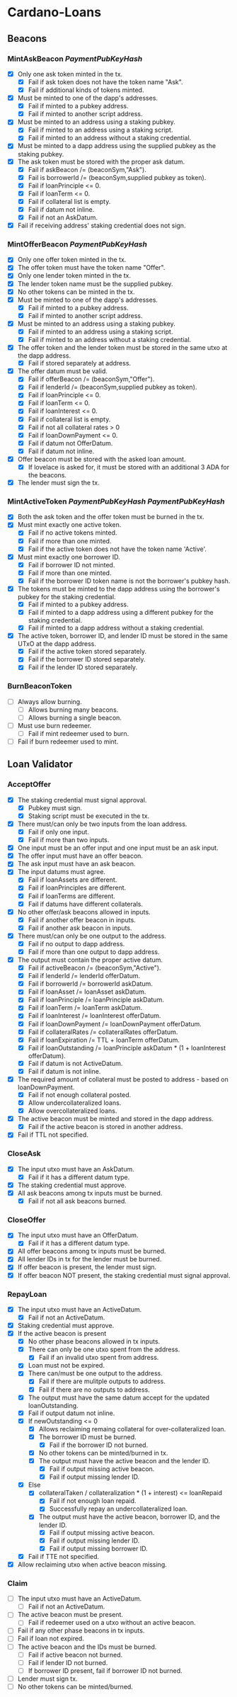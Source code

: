 # Cardano-Loans

## Beacons

### MintAskBeacon *PaymentPubKeyHash*
- [x] Only one ask token minted in the tx.
  - [x] Fail if ask token does not have the token name "Ask".
  - [x] Fail if additional kinds of tokens minted.
- [x] Must be minted to one of the dapp's addresses.
  - [x] Fail if minted to a pubkey address.
  - [x] Fail if minted to another script address.
- [x] Must be minted to an address using a staking pubkey.
  - [x] Fail if minted to an address using a staking script.
  - [x] Fail if minted to an address without a staking credential.
- [x] Must be minted to a dapp address using the supplied pubkey as the staking pubkey.
- [x] The ask token must be stored with the proper ask datum.
  - [x] Fail if askBeacon /= (beaconSym,"Ask").
  - [x] Fail is borrowerId /= (beaconSym,supplied pubkey as token).
  - [x] Fail if loanPrinciple <= 0.
  - [x] Fail if loanTerm <= 0.
  - [x] Fail if collateral list is empty.
  - [x] Fail if datum not inline.
  - [x] Fail if not an AskDatum.
- [x] Fail if receiving address' staking credential does not sign.

### MintOfferBeacon *PaymentPubKeyHash*
- [x] Only one offer token minted in the tx.
- [x] The offer token must have the token name "Offer".
- [x] Only one lender token minted in the tx.
- [x] The lender token name must be the supplied pubkey.
- [x] No other tokens can be minted in the tx.
- [x] Must be minted to one of the dapp's addresses.
  - [x] Fail if minted to a pubkey address.
  - [x] Fail if minted to another script address.
- [x] Must be minted to an address using a staking pubkey.
  - [x] Fail if minted to an address using a staking script.
  - [x] Fail if minted to an address without a staking credential.
- [x] The offer token and the lender token must be stored in the same utxo at the dapp address.
  - [x] Fail if stored separately at address.
- [x] The offer datum must be valid.
  - [x] Fail if offerBeacon /= (beaconSym,"Offer").
  - [x] Fail if lenderId /= (beaconSym,supplied pubkey as token).
  - [x] Fail if loanPrinciple <= 0.
  - [x] Fail if loanTerm <= 0.
  - [x] Fail if loanInterest <= 0.
  - [x] Fail if collateral list is empty.
  - [x] Fail if not all collateral rates > 0
  - [x] Fail if loanDownPayment <= 0.
  - [x] Fail if datum not OfferDatum.
  - [x] Fail if datum not inline.
- [x] Offer beacon must be stored with the asked loan amount.
  - [x] If lovelace is asked for, it must be stored with an additional 3 ADA for the beacons.
- [x] The lender must sign the tx.

### MintActiveToken *PaymentPubKeyHash* *PaymentPubKeyHash*
- [x] Both the ask token and the offer token must be burned in the tx.
- [x] Must mint exactly one active token.
  - [x] Fail if no active tokens minted.
  - [x] Fail if more than one minted.
  - [x] Fail if the active token does not have the token name 'Active'.
- [x] Must mint exactly one borrower ID.
  - [x] Fail if borrower ID not minted.
  - [x] Fail if more than one minted.
  - [x] Fail if the borrower ID token name is not the borrower's pubkey hash.
- [x] The tokens must be minted to the dapp address using the borrower's pubkey for the staking credential.
  - [x] Fail if minted to a pubkey address.
  - [x] Fail if minted to a dapp address using a different pubkey for the staking credential.
  - [x] Fail if minted to a dapp address without a staking credential.
- [x] The active token, borrower ID, and lender ID must be stored in the same UTxO at the dapp address.
  - [x] Fail if the active token stored separately.
  - [x] Fail if the borrower ID stored separately.
  - [x] Fail if the lender ID stored separately.

### BurnBeaconToken
- [ ] Always allow burning.
  - [ ] Allows burning many beacons.
  - [ ] Allows burning a single beacon.
- [ ] Must use burn redeemer.
  - [ ] Fail if mint redeemer used to burn.
- [ ] Fail if burn redeemer used to mint.

## Loan Validator

### AcceptOffer
- [x] The staking credential must signal approval.
  - [x] Pubkey must sign.
  - [x] Staking script must be executed in the tx.
- [x] There must/can only be two inputs from the loan address.
  - [x] Fail if only one input.
  - [x] Fail if more than two inputs.
- [x] One input must be an offer input and one input must be an ask input.
- [x] The offer input must have an offer beacon.
- [x] The ask input must have an ask beacon.
- [x] The input datums must agree.
  - [x] Fail if loanAssets are different.
  - [x] Fail if loanPrinciples are different.
  - [x] Fail if loanTerms are different.
  - [x] Fail if datums have different collaterals.
- [x] No other offer/ask beacons allowed in inputs.
  - [x] Fail if another offer beacon in inputs.
  - [x] Fail if another ask beacon in inputs.
- [x] There must/can only be one output to the address.
  - [x] Fail if no output to dapp address.
  - [x] Fail if more than one output to dapp address.
- [x] The output must contain the proper active datum.
  - [x] Fail if activeBeacon /= (beaconSym,"Active").
  - [x] Fail if lenderId /= lenderId offerDatum.
  - [x] Fail if borrowerId /= borrowerId askDatum.
  - [x] Fail if loanAsset /= loanAsset askDatum.
  - [x] Fail if loanPrinciple /= loanPrinciple askDatum.
  - [x] Fail if loanTerm /= loanTerm askDatum.
  - [x] Fail if loanInterest /= loanInterest offerDatum.
  - [x] Fail if loanDownPayment /= loanDownPayment offerDatum.
  - [x] Fail if collateralRates /= collateralRates offerDatum.
  - [x] Fail if loanExpiration /= TTL + loanTerm offerDatum.
  - [x] Fail if loanOutstanding /= loanPrinciple askDatum * (1 + loanInterest offerDatum).
  - [x] Fail if datum is not ActiveDatum.
  - [x] Fail if datum is not inline.
- [x] The required amount of collateral must be posted to address - based on loanDownPayment.
  - [x] Fail if not enough collateral posted.
  - [x] Allow undercollateralized loans.
  - [x] Allow overcollateralized loans.
- [x] The active beacon must be minted and stored in the dapp address.
  - [x] Fail if the active beacon is stored in another address.
- [x] Fail if TTL not specified.

### CloseAsk
- [x] The input utxo must have an AskDatum.
  - [x] Fail if it has a different datum type.
- [x] The staking credential must approve.
- [x] All ask beacons among tx inputs must be burned.
  - [x] Fail if not all ask beacons burned.

### CloseOffer
- [x] The input utxo must have an OfferDatum.
  - [x] Fail if it has a different datum type.
- [x] All offer beacons among tx inputs must be burned.
- [x] All lender IDs in tx for the lender must be burned.
- [x] If offer beacon is present, the lender must sign.
- [x] If offer beacon NOT present, the staking credential must signal approval.

### RepayLoan
- [x] The input utxo must have an ActiveDatum.
  - [x] Fail if not an ActiveDatum.
- [x] Staking credential must approve.
- [x] If the active beacon is present
  - [x] No other phase beacons allowed in tx inputs.
  - [x] There can only be one utxo spent from the address.
    - [x] Fail if an invalid utxo spent from address.
  - [x] Loan must not be expired.
  - [x] There can/must be one output to the address.
    - [x] Fail if there are mulitple outputs to address.
    - [x] Fail if there are no outputs to address.
  - [x] The output must have the same datum accept for the updated loanOutstanding.
  - [x] Fail if output datum not inline.
  - [x] If newOutstanding <= 0
    - [x] Allows reclaiming remaing collateral for over-collateralized loan.
    - [x] The borrower ID must be burned.
      - [x] Fail if the borrower ID not burned.
    - [x] No other tokens can be minted/burned in tx.
    - [x] The output must have the active beacon and the lender ID.
      - [x] Fail if output missing active beacon.
      - [x] Fail if output missing lender ID.
  - [x] Else
    - [x] collateralTaken / collateralization * (1 + interest) <= loanRepaid
      - [x] Fail if not enough loan repaid.
      - [x] Successfully repay an undercollateralized loan.
    - [x] The output must have the active beacon, borrower ID, and the lender ID.
      - [x] Fail if output missing active beacon.
      - [x] Fail if output missing lender ID.
      - [x] Fail if output missing borrower ID.
  - [x] Fail if TTE not specified.
- [x] Allow reclaiming utxo when active beacon missing.

### Claim
- [ ] The input utxo must have an ActiveDatum.
  - [ ] Fail if not an ActiveDatum.
- [ ] The active beacon must be present.
  - [ ] Fail if redeemer used on a utxo without an active beacon.
- [ ] Fail if any other phase beacons in tx inputs.
- [ ] Fail if loan not expired.
- [ ] The active beacon and the IDs must be burned.
  - [ ] Fail if active beacon not burned.
  - [ ] Fail if lender ID not burned.
  - [ ] If borrower ID present, fail if borrower ID not burned.
- [ ] Lender must sign tx.
- [ ] No other tokens can be minted/burned.